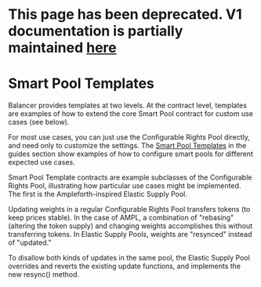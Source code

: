 # This page has been deprecated. V1 documentation is partially maintained [here](docs.balancer.fi/v/v1/smart-contracts/smart-pool-templates)

# Smart Pool Templates

Balancer provides templates at two levels. At the contract level, templates are examples of how to extend the core Smart Pool contract for custom use cases \(see below\).

For most use cases, you can just use the Configurable Rights Pool directly, and need only to customize the settings. The [Smart Pool Templates](../guides/smart-pool-templates-gui/) in the guides section show examples of how to configure smart pools for different expected use cases.

Smart Pool Template contracts are example subclasses of the Configurable Rights Pool, illustrating how particular use cases might be implemented. The first is the Ampleforth-inspired Elastic Supply Pool.

Updating weights in a regular Configurable Rights Pool transfers tokens \(to keep prices stable\). In the case of AMPL, a combination of "rebasing" \(altering the token supply\) and changing weights accomplishes this without transferring tokens. In Elastic Supply Pools, weights are "resynced" instead of "updated."

To disallow both kinds of updates in the same pool, the Elastic Supply Pool overrides and reverts the existing update functions, and implements the new resync\(\) method.



